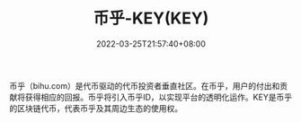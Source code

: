 ﻿---
weight: 
title: "币乎-KEY(KEY)"
description: "币乎（bihu.com）是代币驱动的代币投资者垂直社区"
date: 2022-03-25T21:57:40+08:00
lastmod: 2022-03-25T16:45:40+08:00
draft: false
authors: ["Metabd"]
featuredImage: "bihu-keykey.webp"
link: ""
tags: ["数字代币","币乎-KEY(KEY)"]
categories: ["navigation"]
navigation: ["数字代币"]
lightgallery: true
toc: true
pinned: false
recommend: false
recommend1: false
---
币乎（bihu.com）是代币驱动的代币投资者垂直社区。在币乎，用户的付出和贡献将获得相应的回报。币乎将引入币乎ID，以实现平台的透明化运作。KEY是币乎的区块链代币，代表币乎及其周边生态的使用权。
